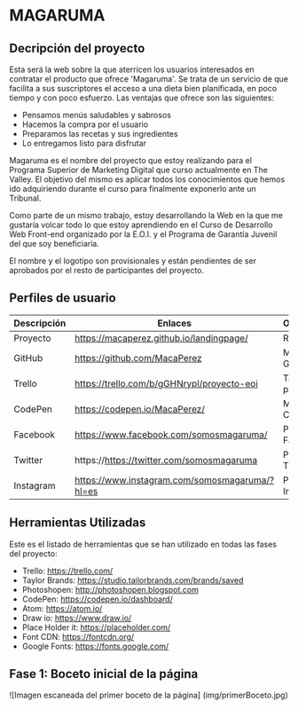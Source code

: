 # MAGARUMA
## Decripción del proyecto
Esta será la web sobre la que aterricen los usuarios interesados en contratar el producto que ofrece 'Magaruma'. Se trata de un servicio de que facilita a sus suscriptores el acceso a una dieta bien planificada, en poco tiempo y con poco esfuerzo. Las ventajas que ofrece son las siguientes:

- Pensamos menús saludables y sabrosos
- Hacemos la compra por el usuario
- Preparamos las recetas y sus ingredientes
- Lo entregamos listo para disfrutar

Magaruma es el nombre del proyecto que estoy realizando para el Programa Superior de Marketing Digital que curso actualmente en The Valley. El objetivo del mismo es aplicar todos los conocimientos que hemos ido adquiriendo durante el curso para finalmente exponerlo ante un Tribunal.

Como parte de un mismo trabajo, estoy desarrollando la Web en la que me gustaría volcar todo lo que estoy aprendiendo en el Curso de Desarrollo Web Front-end organizado por la E.O.I. y el Programa de Garantía Juvenil del que soy beneficiaria.

El nombre y el logotipo son provisionales y están pendientes de ser aprobados por el resto de participantes del proyecto.
## Perfiles de usuario
| Descripción | Enlaces | Observaciones |
|-------------|---------|---------------|
|    Proyecto |https://macaperez.github.io/landingpage/ |Repositorio|
|    GitHub   |https://github.com/MacaPerez  | Mi perfil en GitHub |
|    Trello   |https://trello.com/b/gGHNrypl/proyecto-eoi |Tablero del proyecto|
|    CodePen  |https://codepen.io/MacaPerez/ | Mi perfil en CodePen|
|    Facebook | https://www.facebook.com/somosmagaruma/   | Perfil en Facebook|
|Twitter      | https://https://twitter.com/somosmagaruma | Perfil en Twitter|
|Instagram    |https://www.instagram.com/somosmagaruma/?hl=es | Prefil en Instagram |

## Herramientas Utilizadas
Este es el listado de herramientas que se han utilizado en todas las fases del proyecto:
- Trello: https://trello.com/
- Taylor Brands: https://studio.tailorbrands.com/brands/saved
- Photoshopen: http://photoshopen.blogspot.com
- CodePen: https://codepen.io/dashboard/
- Atom: https://atom.io/
- Draw io: https://www.draw.io/
- Place Holder it: https://placeholder.com/
- Font CDN: https://fontcdn.org/
- Google Fonts: https://fonts.google.com/

## Fase 1: Boceto inicial de la página
![Imagen escaneada del primer boceto de la página] (img/primerBoceto.jpg)



























